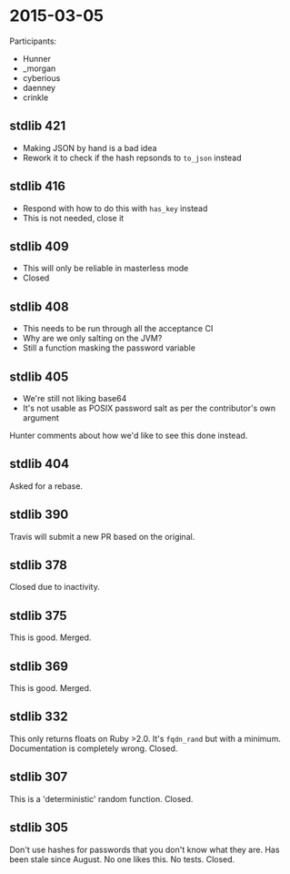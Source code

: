 # 2015-03-05

Participants:
* Hunner
* \_morgan
* cyberious
* daenney
* crinkle

## stdlib 421

* Making JSON by hand is a bad idea
* Rework it to check if the hash repsonds to `to_json` instead

## stdlib 416

* Respond with how to do this with `has_key` instead
* This is not needed, close it

## stdlib 409

* This will only be reliable in masterless mode
* Closed

## stdlib 408

* This needs to be run through all the acceptance CI
* Why are we only salting on the JVM?
* Still a function masking the password variable

## stdlib 405

* We're still not liking base64
* It's not usable as POSIX password salt as per the contributor's own argument

Hunter comments about how we'd like to see this done instead.

## stdlib 404

Asked for a rebase.

## stdlib 390

Travis will submit a new PR based on the original.

## stdlib 378

Closed due to inactivity.

## stdlib 375

This is good. Merged.

## stdlib 369

This is good. Merged.

## stdlib 332

This only returns floats on Ruby >2.0. It's `fqdn_rand` but with a minimum. Documentation is completely wrong. Closed.

## stdlib 307

This is a 'deterministic' random function. Closed.

## stdlib 305

Don't use hashes for passwords that you don't know what they are. Has been stale since August. No one likes this. No tests. Closed.
